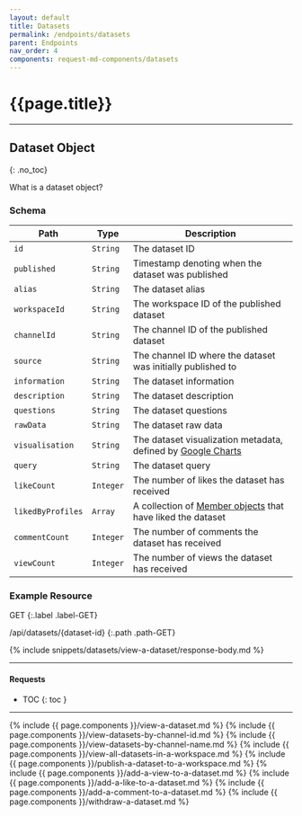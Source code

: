 ```yaml
---
layout: default
title: Datasets
permalink: /endpoints/datasets
parent: Endpoints
nav_order: 4
components: request-md-components/datasets
---
```


# {{page.title}}

---

## Dataset Object
{: .no_toc}

What is a dataset object?

### Schema

Path | Type | Description
---- | ---- | -----------
`id` | `String` | The dataset ID
`published` | `String` | Timestamp denoting when the dataset was published
`alias` | `String` | The dataset alias
`workspaceId` | `String` | The workspace ID of the published dataset
`channelId` | `String` | The channel ID of the published dataset
`source` | `String` | The channel ID where the dataset was initially published to
`information` | `String` | The dataset information
`description` | `String` | The dataset description
`questions` | `String` | The dataset questions
`rawData` | `String` | The dataset raw data
`visualisation` | `String` | The dataset visualization metadata, defined by [Google Charts](https://developers.google.com/chart/interactive/docs/quick_start)
`query` | `String` | The dataset query
`likeCount` | `Integer` | The number of likes the dataset has received
`likedByProfiles` | `Array` | A collection of [Member objects](workspaces#member-object) that have liked the dataset
`commentCount` | `Integer` | The number of comments the dataset has received
`viewCount` | `Integer` | The number of views the dataset has received

### Example Resource

GET
{:.label .label-GET}

/api/datasets/{dataset-id}
{:.path .path-GET}

{% include snippets/datasets/view-a-dataset/response-body.md %}

---

#### Requests

- TOC
{: toc }

---

{% include {{ page.components }}/view-a-dataset.md %}
{% include {{ page.components }}/view-datasets-by-channel-id.md %}
{% include {{ page.components }}/view-datasets-by-channel-name.md %}
{% include {{ page.components }}/view-all-datasets-in-a-workspace.md %}
{% include {{ page.components }}/publish-a-dataset-to-a-workspace.md %}
{% include {{ page.components }}/add-a-view-to-a-dataset.md %}
{% include {{ page.components }}/add-a-like-to-a-dataset.md %}
{% include {{ page.components }}/add-a-comment-to-a-dataset.md %}
{% include {{ page.components }}/withdraw-a-dataset.md %}
